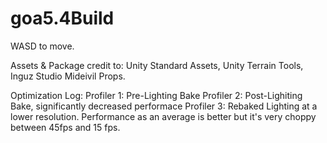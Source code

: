 # goa5.4Build

WASD to move.

Assets & Package credit to: Unity Standard Assets, Unity Terrain Tools,  Inguz Studio Mideivil Props.

Optimization Log:
Profiler 1: Pre-Lighting Bake
Profiler 2: Post-Lighiting Bake, significantly decreased performace
Profiler 3: Rebaked Lighting at a lower resolution. Performance as an average is better but it's very choppy between 45fps and 15 fps.
